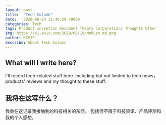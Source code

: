 ```yaml
---
layout: post
title:  "Tech Column"
date:   2020-06-24 11:46:59 +0800
categories: Tech
tags: Product Invention Document Theory Corporations Thoughts Other
img: https://s1.ax1x.com/2020/06/19/NuVLzn.md.png
author: KCSIE
describe: About Tech Column
---
```


## What will I write here?
I'll record tech-related stuff here. Including but not limited to tech news，products' reviews and my thought to these stuff.
## 我将在这写什么？
我会在这记录我接触到的科技相关的东西。 包括但不限于科技资讯、产品评测和我的个人感想。




